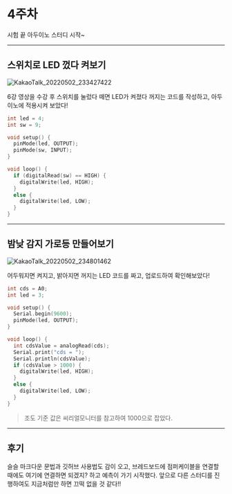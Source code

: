 # 4주차
시험 끝 아두이노 스터디 시작~

----
## 스위치로 LED 껐다 켜보기

![KakaoTalk_20220502_233427422](https://user-images.githubusercontent.com/77739745/166252819-1ed0b9a4-b564-4754-8116-7871818448ac.gif)

6강 영상을 수강 후 스위치를 눌렀다 떼면 LED가 켜졌다 꺼지는 코드를 작성하고, 아두이노에 적용시켜 보았다!

```cpp
int led = 4;
int sw = 9;

void setup() {
  pinMode(led, OUTPUT);
  pinMode(sw, INPUT);
}

void loop() {
  if (digitalRead(sw) == HIGH) {
    digitalWrite(led, HIGH);
  }
  else {
    digitalWrite(led, LOW);
  }
}
```

----
## 밤낮 감지 가로등 만들어보기

![KakaoTalk_20220502_234801462](https://user-images.githubusercontent.com/77739745/166254800-63969bed-4332-4ead-8289-e5e4f9309592.gif)

어두워지면 켜지고, 밝아지면 꺼지는 LED 코드를 짜고, 업로드하여 확인해보았다!

```cpp
int cds = A0;
int led = 3;

void setup() {
  Serial.begin(9600);
  pinMode(led, OUTPUT);
}

void loop() {
  int cdsValue = analogRead(cds);
  Serial.print("cds = ");
  Serial.println(cdsValue);
  if (cdsValue > 1000) {
    digitalWrite(led, HIGH);
  }
  else {
    digitalWrite(led, LOW);
  }
}
```
> 조도 기준 값은 씨리얼모니터를 참고하여 1000으로 잡았다.

----
## 후기
슬슬 마크다운 문법과 깃허브 사용법도 감이 오고, 브레드보드에 점퍼케이블을 연결할 때에도 여기에 연결하면 되겠지? 하고 예측이 가기 시작했다.
앞으로 다른 스터디를 진행하여도 지금처럼만 하면 끄떡 없을 것 같다!!
